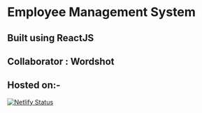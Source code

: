 # Employee Management System

Built using **ReactJS**
---
Collaborator : Wordshot 
---

## Hosted on:-

[![Netlify Status](https://api.netlify.com/api/v1/badges/f6b38276-c9db-4965-b32a-d9391bc84449/deploy-status)](https://app.netlify.com/sites/employeemanagementwebsite/deploys "Netlify Deploys Page")
